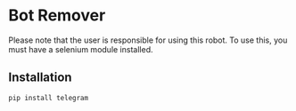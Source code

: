 # Bot Remover

Please note that the user is responsible for using this robot. To use this, you must have a selenium module installed.

## Installation

```bash
pip install telegram
```
